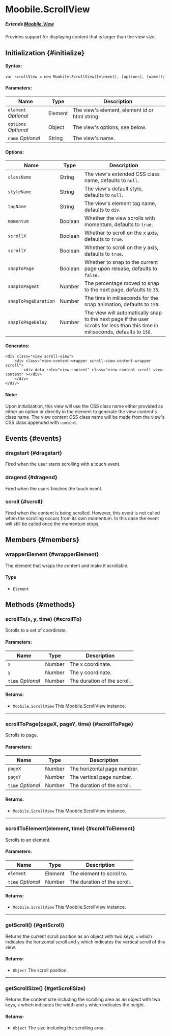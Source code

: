 Moobile.ScrollView
================================================================================

##### Extends [Moobile.View](../View/View.md)

Provides support for displaying content that is larger than the view size.

Initialization {#initialize}
--------------------------------------------------------------------------------

#### Syntax:

	var scrollView = new Moobile.ScrollView([element], [options], [name]);

#### Parameters:

Name                 | Type    | Description
-------------------- | ------- | -----------
`element` *Optional* | Element | The view's element, element id or html string.
`options` *Optional* | Object  | The view's options, see below.
`name`    *Optional* | String  | The view's name.

#### Options:

Name                 | Type    | Description
-------------------- | ------- | -----------
`className`          | String  | The view's extended CSS class name, defaults to `null`.
`styleName`          | String  | The view's default style, defaults to `null`.
`tagName`            | String  | The view's element tag name, defaults to `div`.
`momentum`           | Boolean | Whether the view scrolls with momentum, defaults to `true`.
`scrollX`            | Boolean | Whether to scroll on the x axis, defaults to `true`.
`scrollY`            | Boolean | Whether to scroll on the y axis, defaults to `true`.
`snapToPage`         | Boolean | Whether to snap to the current page upon release, defaults to `false`.
`snapToPageAt`       | Number  | The percentage moved to snap to the next page, defaults to `35`.
`snapToPageDuration` | Number  | The time in miliseconds for the snap animation, defaults to `150`.
`snapToPageDelay`    | Number  | The view will automatically snap to the next page if the user scrolls for less than this time in miliseconds, defaults to `150`.

#### Generates:

	<div class="view scroll-view">
		<div class="view-content-wrapper scroll-view-content-wrapper scroll">
			<div data-role="view-content" class="view-content scroll-view-content" ></div>
		</div>
	</div>

#### Note:

Upon initialization, this view will use the CSS class name either provided as either an option or directly in the element to generate the view content's class name. The view content CSS class name will be made from the view's CSS class appended with `content`.

Events {#events}
--------------------------------------------------------------------------------

### dragstart {#dragstart}

Fired when the user starts scrolling with a touch event.

### dragend {#dragend}

Fired when the users finishes the touch event.

### scroll {#scroll}

Fired when the content is being scrolled. However, this event is not called when the scrolling occurs from its own momentum. In this case the event will still be called once the momentum stops.

Members {#members}
--------------------------------------------------------------------------------

### wrapperElement {#wrapperElement}

The element that wraps the content and make it scrollable.

#### Type

- `Element`

Methods {#methods}
--------------------------------------------------------------------------------

### scrollTo(x, y, time) {#scrollTo}

Scrolls to a set of coordinate.

#### Parameters:

Name              | Type   | Description
----------------- | ------ | -----------
`x`               | Number | The x coordinate.
`y`               | Number | The y coordinate.
`time` *Optional* | Number | The duration of the scroll.

#### Returns:

- `Moobile.ScrollView` This Moobile.ScrollView instance.

-----

### scrollToPage(pageX, pageY, time) {#scrollToPage}

Scrolls to page.

#### Parameters:

Name              | Type   | Description
----------------- | ------ | -----------
`pageX`           | Number | The horizontal page number.
`pageY`           | Number | The vertical page number.
`time` *Optional* | Number | The duration of the scroll.

#### Returns:

- `Moobile.ScrollView` This Moobile.ScrollView instance.

-----

### scrollToElement(element, time)  {#scrollToElement}

Scrolls to an element.

#### Parameters:

Name              | Type    | Description
----------------- | ------- | -----------
`element`         | Element | The element to scroll to.
`time` *Optional* | Number  | The duration of the scroll.

#### Returns:

- `Moobile.ScrollView` This Moobile.ScrollView instance.

-----

### getScroll()  {#getScroll}

Returns the current scroll position as an object with two keys, `x` which indicates the horizontal scroll and `y` which indicates the vertical scroll of this view.

#### Returns:

- `Object` The scroll position.

-----

### getScrollSize()  {#getScrollSize}

Returns the content size including the scrolling area as an object with two keys, `x` which indicates the width and `y` which indicates the height.

#### Returns:

- `Object` The size including the scrolling area.
